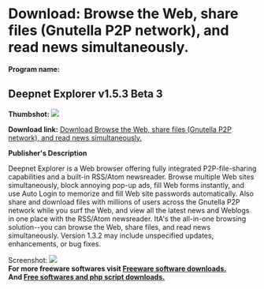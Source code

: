 # Download: Browse the Web, share files (Gnutella P2P network), and read news simultaneously.

**Program name:**

## Deepnet Explorer v1.5.3 Beta 3

  
**Thumbshot:** ![](http://www.freewarefiles.com/screenshot/deepnetexp_md.gif)   
  
**Download link:** [Download Browse the Web, share files (Gnutella P2P network), and read news simultaneously.](http://freesoftwares.boysofts.com/Deepnet-Explorer-V-Beta_program_11844.html)  
  


**Publisher's Description**  
  


Deepnet Explorer is a Web browser offering fully integrated P2P-file-sharing capabilities and a built-in RSS/Atom newsreader. Browse multiple Web sites simultaneously, block annoying pop-up ads, fill Web forms instantly, and use Auto Login to memorize and fill Web site passwords automatically. Also share and download files with millions of users across the Gnutella P2P network while you surf the Web, and view all the latest news and Weblogs in one place with the RSS/Atom newsreader. ItA's the all-in-one browsing solution--you can browse the Web, share files, and read news simultaneously. Version 1.3.2 may include unspecified updates, enhancements, or bug fixes. 

  
  
Screenshot: ![](http://www.freewarefiles.com/screenshot/deepnetexp.gif)   
**For more freeware softwares visit [Freeware software downloads.](http://freesoftwares.boysofts.com/)**   
**And [Free softwares and php script downloads.](http://www.boysofts.com/)**
